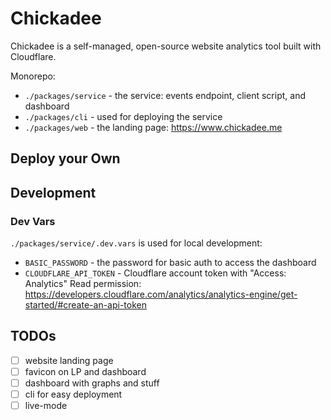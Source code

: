 # Chickadee

Chickadee is a self-managed, open-source website analytics tool built with Cloudflare.

Monorepo:

- `./packages/service` - the service: events endpoint, client script, and dashboard
- `./packages/cli` - used for deploying the service
- `./packages/web` - the landing page: <https://www.chickadee.me>

## Deploy your Own

<!-- TODO! how to deploy chickadee -->

## Development

### Dev Vars

`./packages/service/.dev.vars` is used for local development:

- `BASIC_PASSWORD` - the password for basic auth to access the dashboard
- `CLOUDFLARE_API_TOKEN` - Cloudflare account token with "Access: Analytics" Read permission: <https://developers.cloudflare.com/analytics/analytics-engine/get-started/#create-an-api-token>

## TODOs

- [ ] website landing page
- [ ] favicon on LP and dashboard
- [ ] dashboard with graphs and stuff
- [ ] cli for easy deployment
- [ ] live-mode
